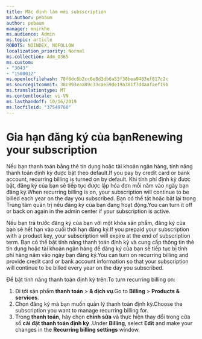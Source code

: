 ```yaml
---
title: Mặc định làm mới subsscription
ms.author: pebaum
author: pebaum
manager: mnirkhe
ms.audience: Admin
ms.topic: article
ROBOTS: NOINDEX, NOFOLLOW
localization_priority: Normal
ms.collection: Adm_O365
ms.custom:
- "3043"
- "1500012"
ms.openlocfilehash: 78f6dc6b2cc6e8d3db6a53f38bea9483ef817c2c
ms.sourcegitcommit: 38c993eaa89c33cae59de19a381f7d4aafaef19b
ms.translationtype: MT
ms.contentlocale: vi-VN
ms.lasthandoff: 10/16/2019
ms.locfileid: "37549760"
---
```

# <a name="renewing-your-subscription"></a><span data-ttu-id="c85fc-102">Gia hạn đăng ký của bạn</span><span class="sxs-lookup"><span data-stu-id="c85fc-102">Renewing your subscription</span></span>

<span data-ttu-id="c85fc-103">Nếu bạn thanh toán bằng thẻ tín dụng hoặc tài khoản ngân hàng, tính năng thanh toán định kỳ được bật theo default.</span><span class="sxs-lookup"><span data-stu-id="c85fc-103">If you pay by credit card or bank account, recurring billing is turned on by default.</span></span> <span data-ttu-id="c85fc-104">Khi tính phí định kỳ được bật, đăng ký của bạn sẽ tiếp tục được lập hóa đơn mỗi năm vào ngày bạn đăng ký.</span><span class="sxs-lookup"><span data-stu-id="c85fc-104">When recurring billing is on, your subscription will continue to be billed each year on the day you subscribed.</span></span> <span data-ttu-id="c85fc-105">Bạn có thể tắt hoặc bật lại trong Trung tâm quản trị nếu đăng ký của bạn đang hoạt động.</span><span class="sxs-lookup"><span data-stu-id="c85fc-105">You can turn it off or back on again in the admin center if your subscription is active.</span></span>

<span data-ttu-id="c85fc-106">Nếu bạn trả trước đăng ký của bạn với một khóa sản phẩm, đăng ký của bạn sẽ hết hạn vào cuối thời hạn đăng ký.</span><span class="sxs-lookup"><span data-stu-id="c85fc-106">If you prepaid your subscription with a product key, your subscription will expire at the end of subscription term.</span></span> <span data-ttu-id="c85fc-107">Bạn có thể bật tính năng thanh toán định kỳ và cung cấp thông tin thẻ tín dụng hoặc tài khoản ngân hàng để đăng ký của bạn sẽ tiếp tục bị tính phí hàng năm vào ngày bạn đăng ký.</span><span class="sxs-lookup"><span data-stu-id="c85fc-107">You can turn on recurring billing and provide credit card or bank account information so that your subscription will continue to be billed every year on the day you subscribed.</span></span>

<span data-ttu-id="c85fc-108">Để bật tính năng thanh toán định kỳ trên:</span><span class="sxs-lookup"><span data-stu-id="c85fc-108">To turn recurring billing on:</span></span> 

1. <span data-ttu-id="c85fc-109">Đi tới sản phẩm **thanh toán** > **& dịch vụ**.</span><span class="sxs-lookup"><span data-stu-id="c85fc-109">Go to **Billing** > **Products & services**.</span></span>
2. <span data-ttu-id="c85fc-110">Chọn đăng ký mà bạn muốn quản lý thanh toán định kỳ.</span><span class="sxs-lookup"><span data-stu-id="c85fc-110">Choose the subscription you want to manage recurring billing for.</span></span>
3. <span data-ttu-id="c85fc-111">Trong **thanh toán**, hãy chọn **chỉnh sửa** và thực hiện thay đổi trong cửa sổ **cài đặt thanh toán định kỳ** .</span><span class="sxs-lookup"><span data-stu-id="c85fc-111">Under **Billing**, select **Edit** and make your changes in the **Recurring billing settings** window.</span></span> 